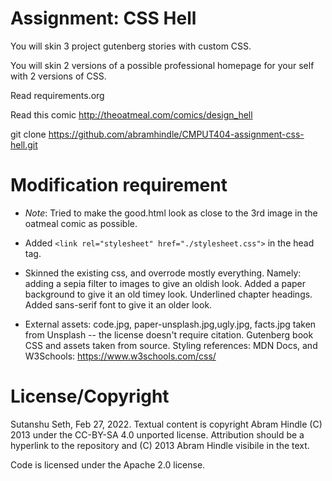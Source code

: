 Assignment: CSS Hell
====================

You will skin 3 project gutenberg stories with custom CSS.

You will skin 2 versions of a possible professional homepage for your
self with 2 versions of CSS.

Read requirements.org

Read this comic http://theoatmeal.com/comics/design_hell

git clone https://github.com/abramhindle/CMPUT404-assignment-css-hell.git

Modification requirement
====================
- *Note*: Tried to make the good.html look as close to the 3rd image in the oatmeal comic as possible. 

- Added  ```<link rel="stylesheet" href="./stylesheet.css">``` in the head tag.
- Skinned the existing css, and overrode mostly everything. Namely: adding a sepia filter to images to give an oldish look. Added a paper background to give it an old timey look. Underlined chapter headings. Added sans-serif font to give it an older look.
- External assets: code.jpg, paper-unsplash.jpg,ugly.jpg, facts.jpg taken from Unsplash -- the license doesn't require citation. Gutenberg book CSS and assets taken from source. Styling references: MDN Docs, and W3Schools: https://www.w3schools.com/css/

License/Copyright
=================
Sutanshu Seth, Feb 27, 2022.
Textual content is copyright Abram Hindle (C) 2013 under the CC-BY-SA
4.0 unported license. Attribution should be a hyperlink to the
repository and (C) 2013 Abram Hindle visibile in the text.

Code is licensed under the Apache 2.0 license.


